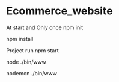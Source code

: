 # Ecommerce_website

At start and Only once
npm init

npm install

Project run
npm start 
 
node ./bin/www

nodemon ./bin/www
